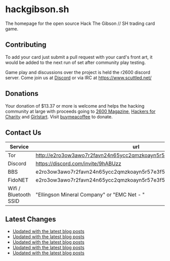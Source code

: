 # hackgibson.sh
The homepage for the open source Hack The Gibson // SH trading card game.


## Contributing

To add your card just submit a pull request with your card's front art, it would be added to the next run of set after community play testing.

Game play and discussions over the project is held the r2600 discord server. Come join us at [Discord](https://discord.com/invite/9hABUzz) or via IRC at https://www.scuttled.net/


## Donations

Your donation of $13.37 or more is welcome and helps the hacking community at large with proceeds going to [2600 Magazine](https://2600.com/), [Hackers for Charity](https://hackersforcharity.org) and [Girlstart](https://girlstart.org).  Visit [buymeacoffee](https://www.buymeacoffee.com/hackgibson.sh) to donate.


## Contact Us

Service | url
-|-
Tor | http://e2ro3ow3awo7r2favn24n65ycc2qmzkoayn5r57e3f56nvjwdcgg32ad.onion
Discord | https://discord.com/invite/9hABUzz
BBS | e2ro3ow3awo7r2favn24n65ycc2qmzkoayn5r57e3f56nvjwdcgg32ad.onion:23
FidoNET | e2ro3ow3awo7r2favn24n65ycc2qmzkoayn5r57e3f56nvjwdcgg32ad.onion:24554
Wifi / Bluetooth SSID | "Ellingson Mineral Company" or "EMC Net - <fidonet address>"

## Latest Changes
<!-- BLOG-POST-LIST:START -->
- [Updated with the latest blog posts](https://github.com/DFW2600/hackgibson.sh/commit/08494f90fc63b121eca676921a7230824800de11)
- [Updated with the latest blog posts](https://github.com/DFW2600/hackgibson.sh/commit/408148965547bc72c6da7599df0521bfe58ccb23)
- [Updated with the latest blog posts](https://github.com/DFW2600/hackgibson.sh/commit/8e789acf1a4c6309f322f59659d2a842fbeaa31d)
- [Updated with the latest blog posts](https://github.com/DFW2600/hackgibson.sh/commit/ef8b18d1e4fbc97421a2165ff0fadcfcd40f7e4a)
- [Updated with the latest blog posts](https://github.com/DFW2600/hackgibson.sh/commit/e6291f291629ae3fe4ca6a5f5460f2427f8c0733)
<!-- BLOG-POST-LIST:END -->
